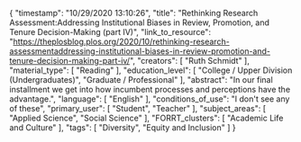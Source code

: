 {
    "timestamp": "10/29/2020 13:10:26",
    "title": "Rethinking Research Assessment:Addressing Institutional Biases in Review, Promotion, and Tenure Decision-Making (part IV)",
    "link_to_resource": "https://theplosblog.plos.org/2020/10/rethinking-research-assessmentaddressing-institutional-biases-in-review-promotion-and-tenure-decision-making-part-iv/",
    "creators": [
        "Ruth Schmidt"
    ],
    "material_type": [
        "Reading"
    ],
    "education_level": [
        "College / Upper Division (Undergraduates)",
        "Graduate / Professional"
    ],
    "abstract": "In our final installment we get into how incumbent processes and perceptions have the advantage.",
    "language": [
        "English"
    ],
    "conditions_of_use": "I don't see any of these",
    "primary_user": [
        "Student",
        "Teacher"
    ],
    "subject_areas": [
        "Applied Science",
        "Social Science"
    ],
    "FORRT_clusters": [
        "Academic Life and Culture"
    ],
    "tags": [
        "Diversity",
        "Equity and Inclusion"
    ]
}